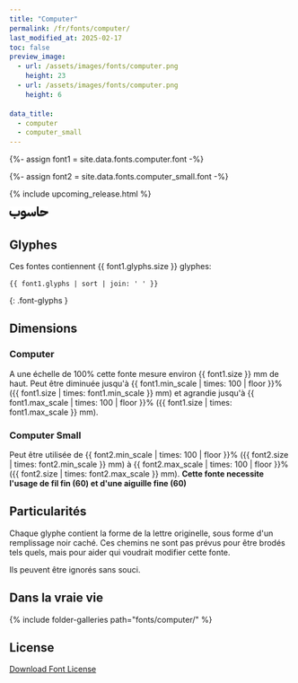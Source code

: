 ```yaml
---
title: "Computer"
permalink: /fr/fonts/computer/
last_modified_at: 2025-02-17
toc: false
preview_image:
  - url: /assets/images/fonts/computer.png
    height: 23
  - url: /assets/images/fonts/computer.png
    height: 6

data_title:
  - computer
  - computer_small
---
```

{%- assign font1 = site.data.fonts.computer.font -%}

{%- assign font2 = site.data.fonts.computer_small.font -%}

{% include upcoming_release.html %}

<img 
     src="/assets/images/fonts/computer.png"
     alt="Emilio20" height="23">
     

## Glyphes

Ces fontes contiennent  {{ font1.glyphs.size }} glyphes:

```
{{ font1.glyphs | sort | join: ' ' }}
```
{: .font-glyphs }

## Dimensions

### Computer

A une échelle de 100% cette fonte mesure environ {{ font1.size }} mm de haut.
Peut être diminuée jusqu'à  {{ font1.min_scale | times: 100 | floor }}% ({{ font1.size | times: font1.min_scale }} mm)
et agrandie jusqu'à  {{ font1.max_scale | times: 100 | floor }}% ({{ font1.size | times: font1.max_scale }} mm).

### Computer Small
Peut être utilisée  de  {{ font2.min_scale | times: 100 | floor }}% ({{ font2.size | times: font2.min_scale }} mm)
à {{ font2.max_scale | times: 100 | floor }}% ({{ font2.size | times: font2.max_scale }} mm). 
**Cette fonte necessite l'usage de fil fin (60) et d'une aiguille fine (60)**

## Particularités
Chaque glyphe contient la forme de la lettre originelle, sous forme d'un remplissage noir caché. 
Ces chemins ne sont pas prévus pour être brodés tels quels, mais pour aider qui voudrait modifier cette fonte. 

Ils peuvent être ignorés sans souci.
## Dans la vraie vie

{% include folder-galleries path="fonts/computer/" %}

## License

[Download Font License](https://github.com/inkstitch/inkstitch/tree/main/fonts/computer/LICENSE)
